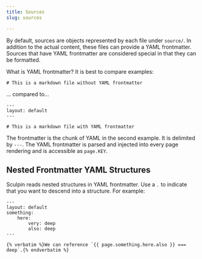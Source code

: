```yaml
---
title: Sources
slug: sources

---
```


By default, sources are objects represented by each file under `source/`.
In addition to the actual content, these files can provide a YAML frontmatter.
Sources that have YAML frontmatter are considered special in that they can be
formatted.

What is YAML frontmatter? It is best to compare examples:

    # This is a markdown file without YAML frontmatter

... compared to...

    ---
    layout: default
    ---

    # This is a markdown file with YAML frontmatter

The frontmatter is the chunk of YAML in the second example. It is delimited
by `---`. The YAML frontmatter is parsed and injected into every page rendering
and is accessible as `page.KEY`.


## Nested Frontmatter YAML Structures

Sculpin reads nested structures in YAML frontmatter. Use a `.` to
indicate that you want to descend into a structure. For example:

    ---
    layout: default
    something:
        here:
            very: deep
            also: deep
    ---

    {% verbatim %}We can reference `{{ page.something.here.also }} === deep`.{% endverbatim %}
